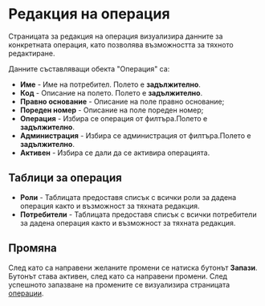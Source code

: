 # Редакция на операция
Страницата за редакция на операция визуализира данните за конкретната операция, като позволява възможността за тяхното редактиране.

Данните съставляващи обекта "Операция" са:
* **Име** - Име на потребител. Полето е **задължително**.
* **Код** - Описание на полето. Полето е **задължително**.
* **Правно основание** - Описание на поле правно основание;
* **Пореден номер** - Описание на поле пореден номер;
* **Операция** - Избира се операция от филтъра.Полето е **задължително**.
* **Администрация** - Избира се администрация от филтъра.Полето е **задължително**.
* **Активен** - Избира се дали да се активира операцията.

## Таблици за операция
* **Роли** - Таблицата предоставя списък с всички роли за дадена операция както и възможност за тяхната редакция.
* **Потребители** - Таблицата предоставя списък с всички потребители за дадена операция както и възможност за тяхната редакция.

## Промяна
След като са направени желаните промени се натиска бутонът **Запази**. Бутонът става активен, след като са направени промени. След успешното запазване на промените се визуализира страницата [операции](admin/reports).